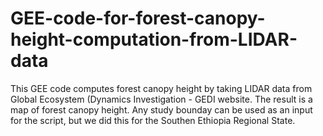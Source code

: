 # GEE-code-for-forest-canopy-height-computation-from-LIDAR-data
This GEE code computes forest canopy height by taking LIDAR data from Global Ecosystem (Dynamics Investigation - GEDI website. The result is a map of forest canopy height. Any study bounday can be used as an input for the script, but we did this for the Southen Ethiopia Regional State.

